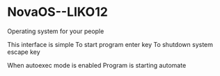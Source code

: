 # NovaOS--LIKO12
Operating system for your people

This interface is simple
To start program enter key
To shutdown system escape key

When autoexec mode is enabled
Program is starting automate
